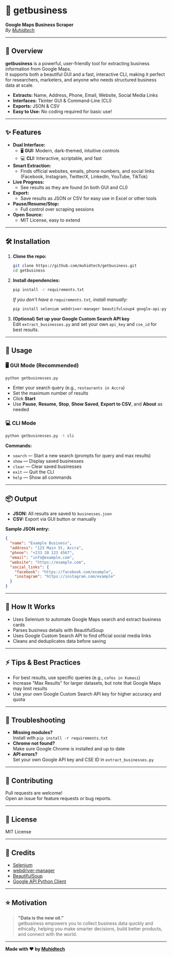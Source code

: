 # 🚀 getbusiness

**Google Maps Business Scraper**  
_By [Muhidtech](https://github.com/muhidtech)_

---

## 🌟 Overview

**getbusiness** is a powerful, user-friendly tool for extracting business information from Google Maps.  
It supports both a beautiful GUI and a fast, interactive CLI, making it perfect for researchers, marketers, and anyone who needs structured business data at scale.

- **Extracts:** Name, Address, Phone, Email, Website, Social Media Links
- **Interfaces:** Tkinter GUI & Command-Line (CLI)
- **Exports:** JSON & CSV
- **Easy to Use:** No coding required for basic use!

---

## ✨ Features

- **Dual Interface:**  
  - 🖥️ **GUI:** Modern, dark-themed, intuitive controls  
  - 💻 **CLI:** Interactive, scriptable, and fast
- **Smart Extraction:**  
  - Finds official websites, emails, phone numbers, and social links (Facebook, Instagram, Twitter/X, LinkedIn, YouTube, TikTok)
- **Live Progress:**  
  - See results as they are found (in both GUI and CLI)
- **Export:**  
  - Save results as JSON or CSV for easy use in Excel or other tools
- **Pause/Resume/Stop:**  
  - Full control over scraping sessions
- **Open Source:**  
  - MIT License, easy to extend

---

## 🛠️ Installation

1. **Clone the repo:**
    ```sh
    git clone https://github.com/muhidtech/getbusiness.git
    cd getbusiness
    ```

2. **Install dependencies:**
    ```sh
    pip install -r requirements.txt
    ```
    _If you don't have a `requirements.txt`, install manually:_
    ```sh
    pip install selenium webdriver-manager beautifulsoup4 google-api-python-client
    ```

3. **(Optional) Set up your Google Custom Search API key**  
   Edit `extract_businesses.py` and set your own `api_key` and `cse_id` for best results.

---

## 🚦 Usage

### 🖥️ GUI Mode (Recommended)

```sh
python getbusinesses.py
```

- Enter your search query (e.g., `restaurants in Accra`)
- Set the maximum number of results
- Click **Start**
- Use **Pause**, **Resume**, **Stop**, **Show Saved**, **Export to CSV**, and **About** as needed

### 💻 CLI Mode

```sh
python getbusinesses.py -t cli
```

**Commands:**
- `search` — Start a new search (prompts for query and max results)
- `show` — Display saved businesses
- `clear` — Clear saved businesses
- `exit` — Quit the CLI
- `help` — Show all commands

---

## 📦 Output

- **JSON:** All results are saved to `businesses.json`
- **CSV:** Export via GUI button or manually

**Sample JSON entry:**
```json
{
  "name": "Example Business",
  "address": "123 Main St, Accra",
  "phone": "+233 20 123 4567",
  "email": "info@example.com",
  "website": "https://example.com",
  "social_links": {
    "facebook": "https://facebook.com/example",
    "instagram": "https://instagram.com/example"
  }
}
```

---

## 🧠 How It Works

- Uses Selenium to automate Google Maps search and extract business cards
- Parses business details with BeautifulSoup
- Uses Google Custom Search API to find official social media links
- Cleans and deduplicates data before saving

---

## ⚡ Tips & Best Practices

- For best results, use specific queries (e.g., `cafes in Kumasi`)
- Increase "Max Results" for larger datasets, but note that Google Maps may limit results
- Use your own Google Custom Search API key for higher accuracy and quota

---

## 🐞 Troubleshooting

- **Missing modules?**  
  Install with `pip install -r requirements.txt`
- **Chrome not found?**  
  Make sure Google Chrome is installed and up to date
- **API errors?**  
  Set your own Google API key and CSE ID in `extract_businesses.py`

---

## 🤝 Contributing

Pull requests are welcome!  
Open an issue for feature requests or bug reports.

---

## 📄 License

MIT License

---

## 🙏 Credits

- [Selenium](https://www.selenium.dev/)
- [webdriver-manager](https://github.com/SergeyPirogov/webdriver_manager)
- [BeautifulSoup](https://www.crummy.com/software/BeautifulSoup/)
- [Google API Python Client](https://github.com/googleapis/google-api-python-client)

---

## ⭐ Motivation

> **"Data is the new oil."**  
> getbusiness empowers you to collect business data quickly and ethically, helping you make smarter decisions, build better products, and connect with the world.

---

**Made with ❤️ by [Muhidtech](https://github.com/muhidtech)**